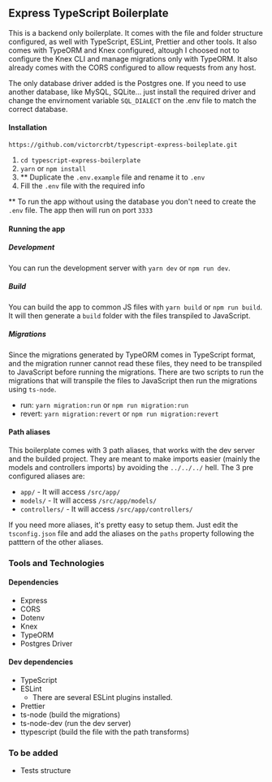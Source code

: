 ## Express TypeScript Boilerplate

This is a backend only boilerplate. It comes with the file and folder structure configured, as well with TypeScript, ESLint, Prettier and other tools. It also comes with TypeORM and Knex configured, altough I choosed not to configure the Knex CLI and manage migrations only with TypeORM. It also already comes with the CORS configured to allow requests from any host.

The only database driver added is the Postgres one. If you need to use another database, like MySQL, SQLite... just install the required driver and change the envirnoment variable `SQL_DIALECT` on the .env file to match the correct database.

#### Installation

`https://github.com/victorcrbt/typescript-express-boileplate.git`

1. `cd typescript-express-boilerplate`
2. `yarn` or `npm install`
3. \*\* Duplicate the `.env.example` file and rename it to `.env`
4. Fill the `.env` file with the required info

\*\* To run the app without using the database you don't need to create the `.env` file. The app then will run on port `3333`

#### Running the app

##### Development

You can run the development server with `yarn dev` or `npm run dev`.

##### Build

You can build the app to common JS files with `yarn build` or `npm run build`. It will then generate a `build` folder with the files transpiled to JavaScript.

##### Migrations

Since the migrations generated by TypeORM comes in TypeScript format, and the migration runner cannot read these files, they need to be transpiled to JavaScript before running the migrations. There are two scripts to run the migrations that will transpile the files to JavaScript then run the migrations using `ts-node`.

- run: `yarn migration:run` or `npm run migration:run`
- revert: `yarn migration:revert` or `npm run migration:revert`

#### Path aliases

This boilerplate comes with 3 path aliases, that works with the dev server and the builded project. They are meant to make imports easier (mainly the models and controllers imports) by avoiding the `../../../` hell. The 3 pre configured aliases are:

- `app/` - It will access `/src/app/`
- `models/` - It will access `/src/app/models/`
- `controllers/` - It will access `/src/app/controllers/`

If you need more aliases, it's pretty easy to setup them. Just edit the `tsconfig.json` file and add the aliases on the `paths` property following the patttern of the other aliases.

### Tools and Technologies

#### Dependencies

- Express
- CORS
- Dotenv
- Knex
- TypeORM
- Postgres Driver

#### Dev dependencies

- TypeScript
- ESLint
  - There are several ESLint plugins installed.
- Prettier
- ts-node (build the migrations)
- ts-node-dev (run the dev server)
- ttypescript (build the file with the path transforms)

### To be added

- Tests structure
